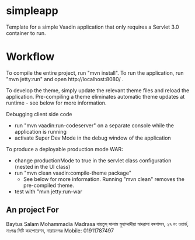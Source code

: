 simpleapp
==============

Template for a simple Vaadin application that only requires a Servlet 3.0 container to run.


Workflow
========

To compile the entire project, run "mvn install".
To run the application, run "mvn jetty:run" and open http://localhost:8080/ .

To develop the theme, simply update the relevant theme files and reload the application.
Pre-compiling a theme eliminates automatic theme updates at runtime - see below for more information.

Debugging client side code
  - run "mvn vaadin:run-codeserver" on a separate console while the application is running
  - activate Super Dev Mode in the debug window of the application

To produce a deployable production mode WAR:
- change productionMode to true in the servlet class configuration (nested in the UI class)
- run "mvn clean vaadin:compile-theme package"
  - See below for more information. Running "mvn clean" removes the pre-compiled theme.
- test with "mvn jetty:run-war

An project For 
-------------------------
Baytus Salam Mohammadia Madrasa
বায়তুস্ সালাম মুহাম্মাদীয়া মাদরাসা
বঙ্গশাসন, ২৭ নং ওয়ার্ড, নাঃগঞ্জ সিটি করপোরেশন, নারায়নগঞ্জ
Mobile: 01911787497
